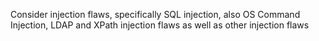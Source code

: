 Consider injection flaws, specifically SQL injection, also OS Command Injection, LDAP and XPath injection flaws as well as other injection flaws